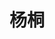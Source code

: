---
title: "杨桐"
position: "讲师"
photo: "/url_test/teacher/yangtong/photo.jpg"
contact: "yangt@nankai.edu.cn"
description: "驱动机器人、气动人工肌肉机器人、基于强化学习的智能算法设计与控制"
url: "/url_test/teacher/yangtong"
link: "https://ai.nankai.edu.cn/info/1207/5686.htm"
place: 4
awards:
- 第五届中国“互联网+”大学生创新创业大赛全国总决赛金奖
- “小平科技创新团队” (全国仅50支团队入选)
- 第十五届“挑战杯”全国大学生课外学术科技作品竞赛一等奖
- 全国信创与人工智能发展博士后学术论坛优秀论文一等奖
- 第八届TCCT随机系统与控制专题大会优秀研究生论文一等奖
- 天津市“互联网+”大学生创业大赛高教主赛道金奖
- 天津市知识产权创新创业发明与设计大赛一等奖 (全市仅10项，高校仅2项)
- 第七届“大学生科技创新作品与专利成果展示推介会”二等奖 国家级/省部级/校级荣誉
- 2018年、2019年、2021年 累计三次获得研究生国家奖学金
- 天津市大学生创新奖学金—特等奖(全市仅10项创新特等奖)
- 天津市优秀学生
- 南开大学特等奖学金、“南开十杰”
- 南开大学周恩来奖学金
papers:
- "Tong Yang(杨桐), et al, Neural network-based adaptive antiswing control of an underactuated ship-mounted crane with roll motions and input dead zones, IEEE Transactions on Neural Networks and Learning Systems, vol. 31, no. 3, pp. 901-914, Mar. 2020. (中科院TOP一区，影响因子14.255) (同时入选ESI热点+高被引论文, 自2020年3月发表以来，根据Google Scholar统计，现引用次数超190次)"
- "Tong Yang(杨桐), et al, Adaptive fuzzy control for a class of MIMO underactuated systems with plant uncertainties and actuator deadzones: Design and experiments, IEEE Transactions on Cybernetics, 在线发表，DOI: 10.1109/TCYB.2021.3050475. (中科院TOP一区，影响因子19.118)"
- "Tong Yang(杨桐), et al, Adaptive neural network output feedback control of uncertain underactuated systems with actuated and unactuated state constraints, IEEE Transactions on Systems, Man, and Cybernetics: Systems, 在线发表，DOI: 10.1109/TSMC.2021.3131843. (中科院TOP一区，影响因子11.471)"
- "Tong Yang(杨桐), et al, New adaptive control methods for n-link robot manipulators with online gravity compensation: Design and experiments, IEEE Transactions on Industrial Electronics, vol. 69, no. 1, pp. 539-548, Jan. 2022. (中科院TOP一区，影响因子8.162)"
- "Tong Yang(杨桐), et al, Observer-based nonlinear control for tower cranes suffering from uncertain friction and actuator constraints with experimental verification, IEEE Transactions on Industrial Electronics, vol. 68, no. 7, pp. 6192-6204, July 2021. (中科院TOP一区，影响因子8.162) "
patents:
- "孙宁，杨桐，陈鹤，钱彧哲，方勇纯，欠驱动桅杆式起重机定位消摆非线性控制方法，中国发明专利，专利号：ZL201710300394.6，授权，授权日：2019.12.3。"
- "孙宁，杨桐，陈鹤，方勇纯，基于状态观测的船用吊车消摆定位控制方法和系统，中国发明专利，专利号：ZL201810399899.7，授权，授权日：2020.6.30。"
- "孙宁，杨桐，陈鹤，方勇纯，欠驱动船用吊车有限时间内定位控制方法、装置及系统，中国发明专利，专利号：ZL201810400807.2，授权，授权日：2019.5.17。"
- "孙宁，翟猛，国树东，毕新泗，陈晓伟，武毅男，杨桐，吴庆祥，基于扩展卡尔曼滤波的吊车系统模型预测控制方法及系统，中国发明专利，专利号：ZL202410176342.2，授权，授权日：2024.5.7。"
- "孙宁，刘卓清，庞瑞平，马溢坚，周子骏，吴冠军，程亚龙，武毅男，杨桐，吴庆祥，基于平坦输出的吊车系统非线性控制方法及系统，中国发明专利，专利号：ZL202410070854.0，授权，授权日：2024.6.14。"
- "孙宁，翟猛，金世贵，武毅男，庞瑞平，吴庆祥，姜竹语，张超，杨桐，孙开余，一种起重机控制方法、系统、介质、设备及产品，中国发明专利，专利号：ZL202410674477.1，授权，授权日：2024.8.16。"
- "张梦华，孙宁，吴庆祥，陈鹤，杨桐，陈晓伟，基于全驱动系统的欠驱动吊车鲁棒控制方法、系统及产品，中国发明专利，专利号：202411259425.4，授权，授权日：2025.01.07。"
duties:
- "多个国内外期刊/会议(如TIE、TMECH、JCAS、IEEE Access、Frontiers in Neurorobotics等)独立审稿人"
- "International Conference on Electrical Engineering, Control and Robotics 国际会议 副编辑"
- "2022 7th Asia-Pacific Conference on Intelligent Robot Systems 国际会议组委会成员，执行秘书&出版协调"
- "IEEE CYBER Technology in Automation, Control, and Intelligent Systems 及 International Conference on Applied Nonlinear Dynamics, Vibration and Control 国际会议 志愿者"
---